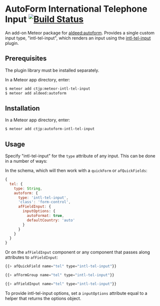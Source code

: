 # AutoForm International Telephone Input [![Build Status](https://travis-ci.org/ctjp/autoform-intl-tel-input.png)](https://travis-ci.org/ctjp/autoform-intl-tel-input)

An add-on Meteor package for [aldeed:autoform](https://github.com/aldeed/meteor-autoform). Provides a single custom input type, "intl-tel-input", which renders an input using the [intl-tel-input](https://github.com/Bluefieldscom/intl-tel-input) plugin.

## Prerequisites

The plugin library must be installed separately.

In a Meteor app directory, enter:

```bash
$ meteor add ctjp:meteor-intl-tel-input
$ meteor add aldeed:autoform
```

## Installation

In a Meteor app directory, enter:

```bash
$ meteor add ctjp:autoform-intl-tel-input
```

## Usage

Specify "intl-tel-input" for the `type` attribute of any input. This can be done in a number of ways:

In the schema, which will then work with a `quickForm` or `afQuickFields`:

```js
{
  tel: {
    type: String,
    autoform: {
      type: 'intl-tel-input',
      'class': 'form-control',
      afFieldInput: {
        inputOptions: {
          autoFormat: true,
          defaultCountry: 'auto'
        }
      }
    }
  }
}
```

Or on the `afFieldInput` component or any component that passes along attributes to `afFieldInput`:

```js
{{> afQuickField name="tel" type="intl-tel-input"}}

{{> afFormGroup name="tel" type="intl-tel-input"}}

{{> afFieldInput name="tel" type="intl-tel-input"}}
```

To provide intl-tel-input options, set a `inputOptions` attribute equal to a helper that returns the options object.
